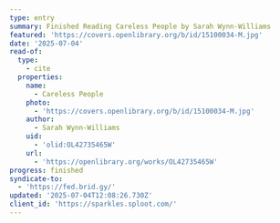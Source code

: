 ```yaml
---
type: entry
summary: Finished Reading Careless People by Sarah Wynn-Williams
featured: 'https://covers.openlibrary.org/b/id/15100034-M.jpg'
date: '2025-07-04'
read-of:
  type:
    - cite
  properties:
    name:
      - Careless People
    photo:
      - 'https://covers.openlibrary.org/b/id/15100034-M.jpg'
    author:
      - Sarah Wynn-Williams
    uid:
      - 'olid:OL42735465W'
    url:
      - 'https://openlibrary.org/works/OL42735465W'
progress: finished
syndicate-to:
  - 'https://fed.brid.gy/'
updated: '2025-07-04T12:08:26.730Z'
client_id: 'https://sparkles.sploot.com/'
---
```


